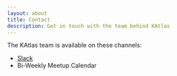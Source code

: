 ```yaml
---
layout: about
title: Contact
description: Get in touch with the team behind KAtlas
---
```


The KAtlas team is available on these channels:

- [Slack](https://katlas.slack.com)
- Bi-Weekly Meetup Calendar